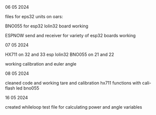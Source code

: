 06 05 2024

files for eps32 units on oars:

BNO055 for esp32 lolin32 board working

ESPNOW send and receiver for variety of esp32 boards working

07 05 2024

HX711 on 32 and 33 esp lolin32
BNO055 on 21 and 22 

working calibration and euler angle

08 05 2024

cleaned code and working tare and calibration hx711 functions with cali-flash led bno055

16 05 2024

created whileloop test file for calculating power and angle variables

